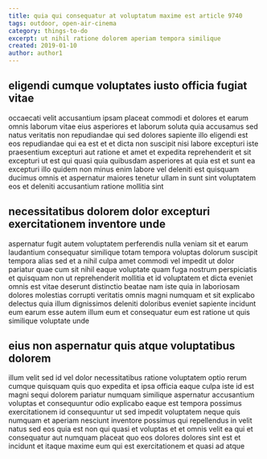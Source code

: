 ```yaml
---
title: quia qui consequatur at voluptatum maxime est article 9740
tags: outdoor, open-air-cinema
category: things-to-do
excerpt: ut nihil ratione dolorem aperiam tempora similique
created: 2019-01-10
author: author1
---
```


## eligendi cumque voluptates iusto officia fugiat vitae

occaecati velit accusantium ipsam placeat commodi et dolores et earum omnis laborum vitae eius asperiores et laborum soluta quia accusamus sed natus veritatis non repudiandae qui sed dolores sapiente illo eligendi est eos repudiandae qui ea est et et dicta non suscipit nisi labore excepturi iste praesentium excepturi aut ratione et amet et expedita reprehenderit et sit excepturi ut est qui quasi quia quibusdam asperiores at quia est et sunt ea excepturi illo quidem non minus enim labore vel deleniti est quisquam ducimus omnis et aspernatur maiores tenetur ullam in sunt sint voluptatem eos et deleniti accusantium ratione mollitia sint

## necessitatibus dolorem dolor excepturi exercitationem inventore unde

aspernatur fugit autem voluptatem perferendis nulla veniam sit et earum laudantium consequatur similique totam tempora voluptas dolorum suscipit tempora alias sed et a nihil culpa amet commodi vel impedit ut dolor pariatur quae cum sit nihil eaque voluptate quam fuga nostrum perspiciatis et quisquam non ut reprehenderit mollitia et id voluptatem et dicta eveniet omnis est vitae deserunt distinctio beatae nam iste quia in laboriosam dolores molestias corrupti veritatis omnis magni numquam et sit explicabo delectus quia illum dignissimos deleniti doloribus eveniet sapiente incidunt eum earum esse autem illum eum et consequatur eum est ratione ut quis similique voluptate unde

## eius non aspernatur quis atque voluptatibus dolorem

illum velit sed id vel dolor necessitatibus ratione voluptatem optio rerum cumque quisquam quis quo expedita et ipsa officia eaque culpa iste id est magni sequi dolorem pariatur numquam similique aspernatur accusantium voluptas et consequuntur odio explicabo eaque est tempora possimus exercitationem id consequuntur ut sed impedit voluptatem neque quis numquam et aperiam nesciunt inventore possimus qui repellendus in velit natus sed eos quia est non qui quasi et voluptas et et omnis velit ea qui et consequatur aut numquam placeat quo eos dolores dolores sint est et incidunt et itaque maxime eum qui est exercitationem et quasi ad atque
